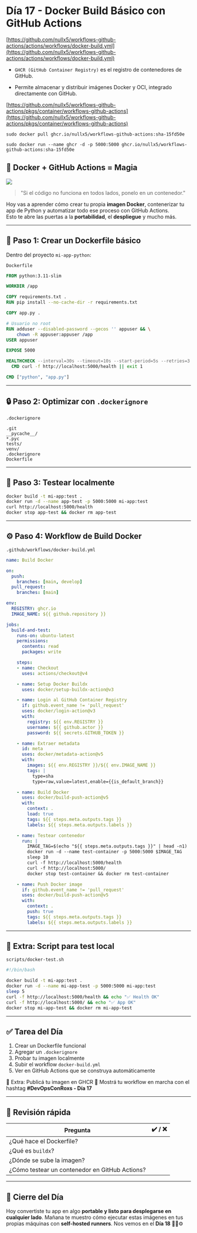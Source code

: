 # Día 17 - Docker Build Básico con GitHub Actions

[https://github.com/nullx5/workflows-github-actions/actions/workflows/docker-build.yml](https://github.com/nullx5/workflows-github-actions/actions/workflows/docker-build.yml)

- `GHCR (GitHub Container Registry)` es el registro de contenedores de GitHub.

- Permite almacenar y distribuir imágenes Docker y OCI, integrado directamente con GitHub.

[https://github.com/nullx5/workflows-github-actions/pkgs/container/workflows-github-actions](https://github.com/nullx5/workflows-github-actions/pkgs/container/workflows-github-actions)

`sudo docker pull ghcr.io/nullx5/workflows-github-actions:sha-15fd50e`

`sudo docker run --name ghcr -d -p 5000:5000 ghcr.io/nullx5/workflows-github-actions:sha-15fd50e`

## 🐳 Docker + GitHub Actions = Magia

![](../../static/images/banner/3.png)

> "Si el código no funciona en todos lados, ponelo en un contenedor."

Hoy vas a aprender cómo crear tu propia **imagen Docker**, contenerizar tu app de Python y automatizar todo ese proceso con GitHub Actions.  
Esto te abre las puertas a la **portabilidad**, el **despliegue** y mucho más.

---

## 🧱 Paso 1: Crear un Dockerfile básico

Dentro del proyecto `mi-app-python`:

`Dockerfile`

```dockerfile
FROM python:3.11-slim

WORKDIR /app

COPY requirements.txt .
RUN pip install --no-cache-dir -r requirements.txt

COPY app.py .

# Usuario no root
RUN adduser --disabled-password --gecos '' appuser && \
    chown -R appuser:appuser /app
USER appuser

EXPOSE 5000

HEALTHCHECK --interval=30s --timeout=10s --start-period=5s --retries=3 \
  CMD curl -f http://localhost:5000/health || exit 1

CMD ["python", "app.py"]
````

---

## 🔒 Paso 2: Optimizar con `.dockerignore`

`.dockerignore`

```
.git
__pycache__/
*.pyc
tests/
venv/
.dockerignore
Dockerfile
```

---

## 🧪 Paso 3: Testear localmente

```bash
docker build -t mi-app:test .
docker run -d --name app-test -p 5000:5000 mi-app:test
curl http://localhost:5000/health
docker stop app-test && docker rm app-test
```

---

## ⚙️ Paso 4: Workflow de Build Docker

`.github/workflows/docker-build.yml`

```yaml
name: Build Docker

on:
  push:
    branches: [main, develop]
  pull_request:
    branches: [main]

env:
  REGISTRY: ghcr.io
  IMAGE_NAME: ${{ github.repository }}

jobs:
  build-and-test:
    runs-on: ubuntu-latest
    permissions:
      contents: read
      packages: write

    steps:
    - name: Checkout
      uses: actions/checkout@v4

    - name: Setup Docker Buildx
      uses: docker/setup-buildx-action@v3

    - name: Login al GitHub Container Registry
      if: github.event_name != 'pull_request'
      uses: docker/login-action@v3
      with:
        registry: ${{ env.REGISTRY }}
        username: ${{ github.actor }}
        password: ${{ secrets.GITHUB_TOKEN }}

    - name: Extraer metadata
      id: meta
      uses: docker/metadata-action@v5
      with:
        images: ${{ env.REGISTRY }}/${{ env.IMAGE_NAME }}
        tags: |
          type=sha
          type=raw,value=latest,enable={{is_default_branch}}

    - name: Build Docker
      uses: docker/build-push-action@v5
      with:
        context: .
        load: true
        tags: ${{ steps.meta.outputs.tags }}
        labels: ${{ steps.meta.outputs.labels }}

    - name: Testear contenedor
      run: |
        IMAGE_TAG=$(echo "${{ steps.meta.outputs.tags }}" | head -n1)
        docker run -d --name test-container -p 5000:5000 $IMAGE_TAG
        sleep 10
        curl -f http://localhost:5000/health
        curl -f http://localhost:5000/
        docker stop test-container && docker rm test-container

    - name: Push Docker image
      if: github.event_name != 'pull_request'
      uses: docker/build-push-action@v5
      with:
        context: .
        push: true
        tags: ${{ steps.meta.outputs.tags }}
        labels: ${{ steps.meta.outputs.labels }}
```

---

## 🧪 Extra: Script para test local

`scripts/docker-test.sh`

```bash
#!/bin/bash

docker build -t mi-app:test .
docker run -d --name mi-app-test -p 5000:5000 mi-app:test
sleep 5
curl -f http://localhost:5000/health && echo "✅ Health OK"
curl -f http://localhost:5000/ && echo "✅ App OK"
docker stop mi-app-test && docker rm mi-app-test
```

---

## ✅ Tarea del Día

1. Crear un Dockerfile funcional
2. Agregar un `.dockerignore`
3. Probar tu imagen localmente
4. Subir el workflow `docker-build.yml`
5. Ver en GitHub Actions que se construya automáticamente

🎁 Extra: Publicá tu imagen en GHCR
📸 Mostrá tu workflow en marcha con el hashtag **#DevOpsConRoxs - Día 17**

---

## 🧠 Revisión rápida

| Pregunta                                       | ✔️ / ❌ |
| ---------------------------------------------- | ------ |
| ¿Qué hace el Dockerfile?                       |        |
| ¿Qué es `buildx`?                              |        |
| ¿Dónde se sube la imagen?                      |        |
| ¿Cómo testear un contenedor en GitHub Actions? |        |

---

## 🌊 Cierre del Día

Hoy convertiste tu app en algo **portable y listo para desplegarse en cualquier lado**.
Mañana te muestro cómo ejecutar estas imágenes en tus propias máquinas con **self-hosted runners**.
Nos vemos en el **Día 18** 🏃‍♀️⚙️

